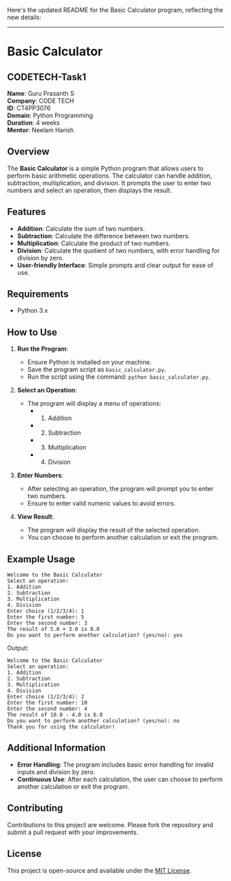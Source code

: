 Here's the updated README for the Basic Calculator program, reflecting the new details:

---

# Basic Calculator

## CODETECH-Task1

**Name**: Guru Prasanth S  
**Company**: CODE TECH  
**ID**: CT4PP3076  
**Domain**: Python Programming  
**Duration**: 4 weeks  
**Mentor**: Neelam Harish 

## Overview

The **Basic Calculator** is a simple Python program that allows users to perform basic arithmetic operations. The calculator can handle addition, subtraction, multiplication, and division. It prompts the user to enter two numbers and select an operation, then displays the result.

## Features

- **Addition**: Calculate the sum of two numbers.
- **Subtraction**: Calculate the difference between two numbers.
- **Multiplication**: Calculate the product of two numbers.
- **Division**: Calculate the quotient of two numbers, with error handling for division by zero.
- **User-friendly Interface**: Simple prompts and clear output for ease of use.

## Requirements

- Python 3.x

## How to Use

1. **Run the Program**:
   - Ensure Python is installed on your machine.
   - Save the program script as `basic_calculator.py`.
   - Run the script using the command: `python basic_calculator.py`.

2. **Select an Operation**:
   - The program will display a menu of operations:
     - 1. Addition
     - 2. Subtraction
     - 3. Multiplication
     - 4. Division

3. **Enter Numbers**:
   - After selecting an operation, the program will prompt you to enter two numbers.
   - Ensure to enter valid numeric values to avoid errors.

4. **View Result**:
   - The program will display the result of the selected operation.
   - You can choose to perform another calculation or exit the program.

## Example Usage

```
Welcome to the Basic Calculator
Select an operation:
1. Addition
2. Subtraction
3. Multiplication
4. Division
Enter choice (1/2/3/4): 1
Enter the first number: 5
Enter the second number: 3
The result of 5.0 + 3.0 is 8.0
Do you want to perform another calculation? (yes/no): yes
```

Output:
```
Welcome to the Basic Calculator
Select an operation:
1. Addition
2. Subtraction
3. Multiplication
4. Division
Enter choice (1/2/3/4): 2
Enter the first number: 10
Enter the second number: 4
The result of 10.0 - 4.0 is 6.0
Do you want to perform another calculation? (yes/no): no
Thank you for using the calculator!
```

## Additional Information

- **Error Handling**: The program includes basic error handling for invalid inputs and division by zero.
- **Continuous Use**: After each calculation, the user can choose to perform another calculation or exit the program.

## Contributing

Contributions to this project are welcome. Please fork the repository and submit a pull request with your improvements.

## License

This project is open-source and available under the [MIT License](LICENSE).
